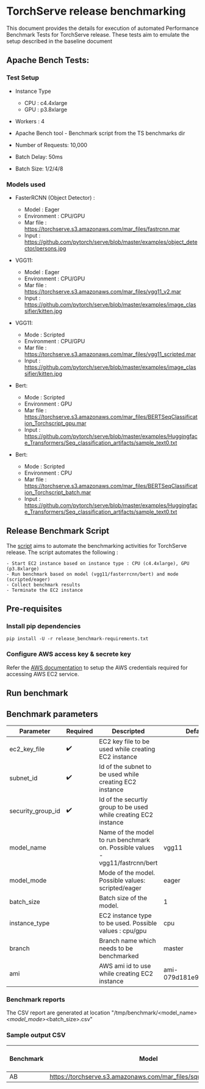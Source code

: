 # TorchServe release benchmarking

This document provides the details for execution of automated Performance Benchmark Tests for TorchServe release. 
These tests aim to emulate the setup described in the baseline document

## Apache Bench Tests:

### Test Setup

 - Instance Type
    - CPU : c4.4xlarge
    - GPU : p3.8xlarge

 - Workers : 4
 - Apache Bench tool - Benchmark script from the TS benchmarks dir 
 - Number of Requests: 10,000
 - Batch Delay: 50ms
 - Batch Size: 1/2/4/8
 
### Models used

 - FasterRCNN (Object Detector) :
   - Model : Eager
   - Environment : CPU/GPU
   - Mar file : https://torchserve.s3.amazonaws.com/mar_files/fastrcnn.mar
   - Input : https://github.com/pytorch/serve/blob/master/examples/object_detector/persons.jpg

 - VGG11:
   - Model : Eager
   - Environment : CPU/GPU
   - Mar file : https://torchserve.s3.amazonaws.com/mar_files/vgg11_v2.mar
   - Input : https://github.com/pytorch/serve/blob/master/examples/image_classifier/kitten.jpg
   
 - VGG11:
   - Mode : Scripted
   - Environment : CPU/GPU
   - Mar file : https://torchserve.s3.amazonaws.com/mar_files/vgg11_scripted.mar
   - Input : https://github.com/pytorch/serve/blob/master/examples/image_classifier/kitten.jpg
   
 - Bert:
   - Mode : Scripted
   - Environment : GPU
   - Mar file : https://torchserve.s3.amazonaws.com/mar_files/BERTSeqClassification_Torchscript_gpu.mar
   - Input : https://github.com/pytorch/serve/blob/master/examples/Huggingface_Transformers/Seq_classification_artifacts/sample_text0.txt
 
 - Bert:
   - Mode : Scripted
   - Environment : CPU
   - Mar file : https://torchserve.s3.amazonaws.com/mar_files/BERTSeqClassification_Torchscript_batch.mar
   - Input : https://github.com/pytorch/serve/blob/master/examples/Huggingface_Transformers/Seq_classification_artifacts/sample_text0.txt

## Release Benchmark Script

The [script](run_release_benchmark.py) aims to automate the benchmarking activities for TorchServe release. The script automates the following :

    - Start EC2 instance based on instance type : CPU (c4.4xlarge), GPU (p3.8xlarge)
    - Run benchmark based on model (vgg11/fasterrcnn/bert) and mode (scripted/eager)
    - Collect benchmark results
    - Terminate the EC2 instance

## Pre-requisites

### Install pip dependencies

`pip install -U -r release_benchmark-requirements.txt`

### Configure AWS access key & secrete key

Refer the [AWS documentation](https://docs.aws.amazon.com/cli/latest/userguide/cli-configure-files.html) to setup the AWS credentials required for accessing AWS EC2 service.

## Run benchmark

## Benchmark parameters


|Parameter|Required|Descripted|Default|
|---|---|---|---|
|ec2_key_file|:heavy_check_mark:|EC2 key file to be used while creating EC2 instance||
|subnet_id|:heavy_check_mark:|Id of the subnet to be used while creating EC2 instance||
|security_group_id|:heavy_check_mark:|Id of the securtiy group to be used while creating EC2 instance||
|model_name||Name of the model to run benchmark on. Possible values - vgg11/fastrcnn/bert|vgg11|
|model_mode||Mode of the model. Possible values: scripted/eager|eager|
|batch_size||Batch size of the model.|1|
|instance_type||EC2 instance type to be used. Possible values : cpu/gpu|cpu|
|branch||Branch name which needs to be benchmarked|master|
|ami||AWS ami id to use while creating EC2 instance|ami-079d181e97ab77906|

### Benchmark reports
The CSV report are generated at location "/tmp/benchmark/<model_name>_<model_mode>_<batch_size>.csv"

### Sample output CSV
| Benchmark | Model | Concurrency | Requests | TS failed requests | TS throughput | TS latency P50 | TS latency P90| TS latency P90 | TS latency mean | TS error rate | Model_p50 | Model_p90 | Model_p99 |
|---|---|---|---|---|---|---|---|---|---|---|---|---| ---|
| AB | https://torchserve.s3.amazonaws.com/mar_files/squeezenet1_1.mar | 10 | 100 | 0 | 15.66 | 512 | 1191 | 2024 | 638.695 | 0 | 196.57 | 270.9 | 106.53|
